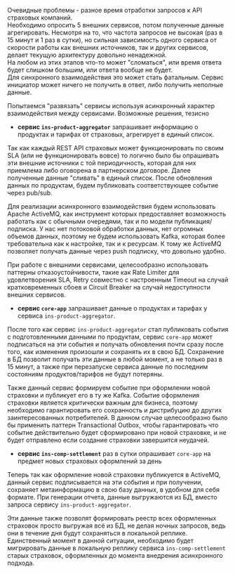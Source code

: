 Очевидные проблемы - разное время отработки запросов к API страховых компаний.  
Необходимо опросить 5 внешних сервисов, потом полученные данные агрегировать. Несмотря на то, что частота запросов не высокая 
(раз в 15 минут и 1 раз в сутки), но сильная зависимость одного сервиса от скорости работы как внешних источников, так и других сервисов, 
делает текущую архитектуру довольно ненадежной.  
На любом из этих этапов что-то может "сломаться", или время ответа будет слишком большим, или ответа вообще не будет.  
Для синхронного взаимодействия это может стать фатальным. Сервис инициатор может ничего не получить в 
ответ, либо получить неполные данные.

Попытаемся "развязать" сервисы используя асинхронный характер взаимодействия между сервисами.
Возможные решения, тезисно
- **сервис `ins-product-aggregator`** запрашивает информацию о продуктах и тарифах от страховых, агрегирует в единый список. 

Так как каждый REST API страховых может функционировать по своим SLA (или не функционировать вовсе) то логично было бы 
опрашивать эти внешние источники с той периодичность, которая для них приемлема либо оговорена в партнерском договоре. 
Далее полученные данные "сливать" в единый список. После обновления данных по продуктам, будем публиковать соответствующее событие через pub/sub. 

Для реализации асинхронного взаимодействия будем использовать Apache ActiveMQ, как инструмент которых предоставляет возможность 
работать как с обычными очередями, так и по модели публикация/подписка. У нас нет потоковой обработки данных, нет огромных объемов данных,
поэтому не будем использовать Kafka, которая более требовательна как к настройке, так и к ресурсам. 
К тому же ActiveMQ позволяет получать данные через push подписку, что довольно удобно. 

При работе с внешними сервисами, целесообразно использовать паттерны отказоустойчивости, такие как Rate Limiter для удовлетворения SLA, 
Retry совместно с настроенным Timeout на случай кратковременных сбоев и Circuit Breaker на случай недоступности внешних сервисов. 

- **сервис `core-app`** запрашивает данные о продуктах и тарифах у сервиса `ins-product-aggregator`. 

После того как сервис `ins-product-aggregator` стал публиковать события с подготовленными данными по продуктам, сервис
`core-app` может подписаться на эти события и получать обновления почти сразу после того, как изменения произошли и сохранять их в свою БД.
Сохранение в БД позволит получать эти данные в любой момент, а не только раз в 15 минут, а также при перезапуске сервиса данные 
по последним состояниям продуктов/тарифов не будут потеряны. 

Также данный сервис формируем событие при оформлении новой страховки и публикует его в ту же Kafka.
Событие оформления страховки является критически важным для бизнеса, поэтому необходимо гарантировать его сохранность и дистрибуцию до других 
заинтересованных потребителей. В данном случае целесообразно было бы применить паттерн Transactional Outbox, чтобы гарантировать 
что событие действительно будет сформировано при новой страховке, и не будет отправлено если создание страховки завершится неудачей. 

- **сервис `ins-comp-settlement`** раз в сутки опрашивает `core-app` на предмет новых страховых оформлений за день

Теперь так как оформление новой страховки публикуется в ActiveMQ, данный сервис подписывается на эти события и при получении, сохраняет метаинформацию в
свою базу данных, в удобном для себя формате. При генерации отчета, данные выгружаются из БД, вместо запроса сервису `ins-product-aggregator`.

Эти данные также позволят формировать реестр всех оформленных страховок просто выгружая всё из БД, не делая ночных запросов, ведь они в течение дня будут 
сохраняться в локальной реплике. Единственный момент в данной ситуации, необходимо будет мигрировать данные в локальную 
реплику сервиса `ins-comp-settlement` старых страховок, оформленных до момента внедрения асинхронного подхода.

